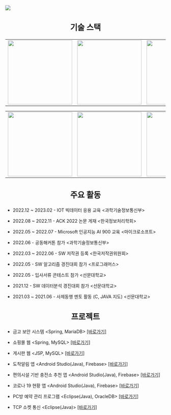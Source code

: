 <img src="https://user-images.githubusercontent.com/82083624/216512223-7c914b7a-45b4-4c26-a399-1dccc1d59cd8.PNG">

### <div align="center"><h2>기술 스택 </h2></div>  
<table>
  <tr>
    <td><img width="202" alt="" src="https://user-images.githubusercontent.com/82083624/216065997-001c49dd-d686-4e07-8c74-45a4234d3cb1.PNG" /></td>
    <td><img width="202" alt="" src="https://user-images.githubusercontent.com/82083624/216215976-3d4f08e2-98fa-4952-bc21-e5648e026af5.PNG" /></td>
    <td><img width="202" alt="" src="https://user-images.githubusercontent.com/82083624/216215968-a4a56bfc-1068-4e37-b83b-64c6b00f2db3.PNG" /></td>
    <td><img width="202" alt="" src="https://user-images.githubusercontent.com/82083624/216216000-dd3699b9-dbb0-4279-b5ab-b5fa07fd90c3.PNG" /></td>
    <td><img width="202" alt="" src="https://user-images.githubusercontent.com/82083624/216216816-5621ae8e-7266-44f5-b5a6-daa7d41aa032.PNG" /></td>
    <td><img width="202" alt="" src="https://user-images.githubusercontent.com/82083624/216215994-063d0a3f-99cf-4ce8-9ec6-007689db163f.PNG" /></td>
    <td><img width="202" alt="" src="https://user-images.githubusercontent.com/82083624/216072591-8e15ae3e-8050-44a9-abc4-473b082c3399.PNG" /></td>
    <td><img width="202" alt="" src="https://user-images.githubusercontent.com/82083624/216245653-d70a8120-3095-47b7-b1f7-2ddcb9c424b1.PNG" /></td>
    <td><img width="202" alt="" src="https://user-images.githubusercontent.com/82083624/216245939-89573bed-530d-4731-b616-28865b380956.PNG" /></td>
  
 
  </tr>
</table>
<div align="center"></div>  
<table>
  <tr>
    <td><img width="202" alt="" src="https://user-images.githubusercontent.com/82083624/216074380-0cbee125-e441-49e6-96d5-8f33e0f3880a.PNG" /></td>
    <td><img width="202" alt="" src="https://user-images.githubusercontent.com/82083624/216074365-3b5f2dd3-ecb8-41de-bbbc-2cd6ea9c8aee.PNG" /></td>
    <td><img width="202" alt="" src="https://user-images.githubusercontent.com/82083624/216074346-f1e43213-e551-4fac-ba92-d480b18da577.PNG" /></td>
    <td><img width="202" alt="" src="https://user-images.githubusercontent.com/82083624/216216023-e73becdd-4c37-4edd-90c8-f65d61c674b7.PNG" /></td>
    <td><img width="202" alt="" src="https://user-images.githubusercontent.com/82083624/216216055-971f9b54-1be6-4726-a230-dd2f33eb63f6.PNG" /></td>   
    <td><img width="202" alt="" src="https://user-images.githubusercontent.com/82083624/216216031-ae458b0e-8f7c-4d2c-87b5-04c839899f24.PNG" /></td>
    <td><img width="202" alt="" src="https://user-images.githubusercontent.com/82083624/216216081-c95038de-9091-4e97-afc4-ee64e0e21418.PNG" /></td>
    <td><img width="202" alt="" src="https://user-images.githubusercontent.com/82083624/216216800-40f80eaf-4a0b-4de5-975f-3761fdbb06f3.PNG" /></td>
    <td><img width="202" alt="" src="https://user-images.githubusercontent.com/82083624/216216074-0bb88ef4-62eb-4828-b597-4887335d1afe.PNG" /></td>
  
  </tr>
</table>


<div align="center">
</div> 

### <div align="center"><h2>주요 활동</h2></div>  
  

- 2022.12 ~ 2023.02 - IOT 빅데이터 응용 교육 <과학기술정보통신부>  
  

- 2022.08 ~ 2022.11 - ACK 2022 논문 게재 <한국정보처리학회>  
  
  
- 2022.05 ~ 2022.07 - Microsoft 인공지능 AI 900 교육 <마이크로소프트> 


- 2022.06 - 공동해커톤 참가 <과학기술정보통신부>  
  

- 2022.03 ~ 2022.06 - SW 저작권 등록 <한국저작권위원회>  
  

- 2022.05 - SW 알고리즘 경진대회 참가 <프로그래머스>  
  

- 2022.05 - 입사서류 콘테스트 참가 <선문대학교>  
  

- 2021.12 - SW 데이터분석 경진대회 참가 <선문대학교>  
  

- 2021.03 ~ 2021.06 - 사제동행 멘토 활동 (C, JAVA 지도) <선문대학교>  
  
### <div align="center"><h2>프로젝트</h2></div>  

- 금고 보안 시스템 <Spring, MariaDB> <a href="https://github.com/jojinseok/Security_System">[바로가기]</a> <br>

- 쇼핑몰 웹 <Spring, MySQL> <a href="https://github.com/jojinseok/Shopping-Mall-Spring-">[바로가기]</a> <br>

- 게시판 웹 <JSP, MySQL> <a href="https://github.com/jojinseok/WebProject">[바로가기]</a> <br>

- 도착알림 앱 <Android Studio(Java), Firebase> <a href="https://github.com/jojinseok/ArrivalNotification">[바로가기]</a> <br>

- 편의시설 기반 충전소 추천 앱 <Android Studio(Java), Firebase> <a href="https://github.com/wjdalsgud/Electronic-GPS-System">[바로가기]</a> <br>

- 코로나 19 현황 앱 <Android Studio(Java), Firebase> <a href="https://github.com/wjdalsgud/CoronaVirus19Status-App">[바로가기]</a> <br>

- PC방 예약 관리 프로그램 <Eclipse(Java), OracleDB> <a href="https://github.com/jojinseok/Minhyung">[바로가기]</a> <br>

- TCP 소켓 통신 <Eclipse(Java)> <a href="https://github.com/jojinseok/Network_TCP">[바로가기]</a> <br>

